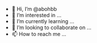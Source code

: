 - 👋 Hi, I’m @abohbb
- 👀 I’m interested in ...
- 🌱 I’m currently learning ...
- 💞️ I’m looking to collaborate on ...
- 📫 How to reach me ...

<!---
abohbb/abohbb is a ✨ special ✨ repository because its `README.md` (this file) appears on your GitHub profile.
You can click the Preview link to take a look at your changes.
--->
